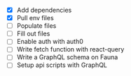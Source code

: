 - [x] Add dependencies
- [x] Pull env files
- [ ] Populate files
- [ ] Fill out files
- [ ] Enable auth with auth0
- [ ] Write fetch function with react-query
- [ ] Write a GraphQL schema on Fauna
- [ ] Setup api scripts with GraphQL